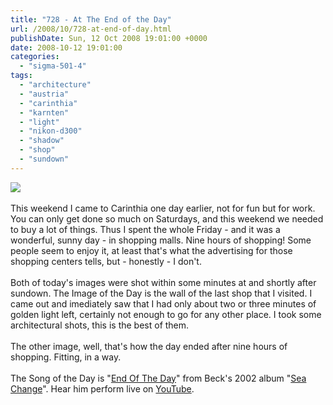 ```yaml
---
title: "728 - At The End of the Day"
url: /2008/10/728-at-end-of-day.html
publishDate: Sun, 12 Oct 2008 19:01:00 +0000
date: 2008-10-12 19:01:00
categories: 
  - "sigma-501-4"
tags: 
  - "architecture"
  - "austria"
  - "carinthia"
  - "karnten"
  - "light"
  - "nikon-d300"
  - "shadow"
  - "shop"
  - "sundown"
---
```

<a href="https://d25zfm9zpd7gm5.cloudfront.net/1200x1200/2008/20081010_180043_ps.jpg" target="_blank"><img src="https://d25zfm9zpd7gm5.cloudfront.net/0600x0600/2008/20081010_180043_ps.jpg"/></a><br/><br/>This weekend I came to Carinthia one day earlier, not for fun but for work. You can only get done so much on Saturdays, and this weekend we needed to buy a lot of things. Thus I spent the whole Friday - and it was a wonderful, sunny day - in shopping malls. Nine hours of shopping! Some people seem to enjoy it, at least that's what the advertising for those shopping centers tells, but - honestly - I don't.<br/><br/>Both of today's images were shot within some minutes at and shortly after sundown. The Image of the Day is the wall of the last shop that I visited. I came out and imediately saw that I had only about two or three minutes of golden light left, certainly not enough to go for any other place. I took some architectural shots, this is the best of them.<br/><br/><a href="https://d25zfm9zpd7gm5.cloudfront.net/1200x1200/2008/20081010_183227_ps.jpg" target="_blank"><img alt="" border="0" src="https://d25zfm9zpd7gm5.cloudfront.net/0150x0150/2008/20081010_183227_ps.jpg" style="margin: 0pt 0px 0pt 10px; float: right;"/></a> The other image, well, that's how the day ended after nine hours of shopping. Fitting, in a way.<br/><br/>The Song of the Day is "<a href="http://www.lyricsfreak.com/b/beck/end+of+the+day_20015360.html" target="_blank">End Of The Day</a>" from Beck's 2002 album "<a href="http://www.amazon.com/Sea-Change-Beck/dp/B00006F7S4" target="_blank">Sea Change</a>". Hear him perform live on <a href="http://www.youtube.com/watch?v=rIHppvE4sIY" target="_blank">YouTube</a>.
